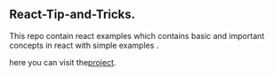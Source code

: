 ## React-Tip-and-Tricks.

This repo contain react examples which contains basic and important concepts in react with simple examples .

here you can visit the[project](https://aashishgtbit.github.io/react-tips-and-tricks/).
